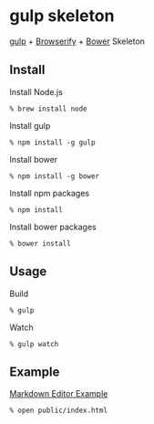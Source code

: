 # gulp skeleton

[gulp](http://gulpjs.com/) + [Browserify](http://browserify.org/) + [Bower](http://bower.io/) Skeleton

## Install

Install Node.js

```console
% brew install node
```

Install gulp

```console
% npm install -g gulp
```

Install bower

```console
% npm install -g bower
```

Install npm packages

```console
% npm install
```

Install bower packages

```console
% bower install
```

## Usage

Build

```console
% gulp
```

Watch

```console
% gulp watch
```

## Example

[Markdown Editor Example](http://vuejs.org/examples)

```console
% open public/index.html
```
